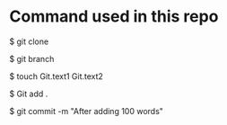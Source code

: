 # Command used in this repo
$ git clone

$ git branch

$ touch Git.text1 Git.text2

$ Git add .

$ git commit -m "After adding 100 words"
